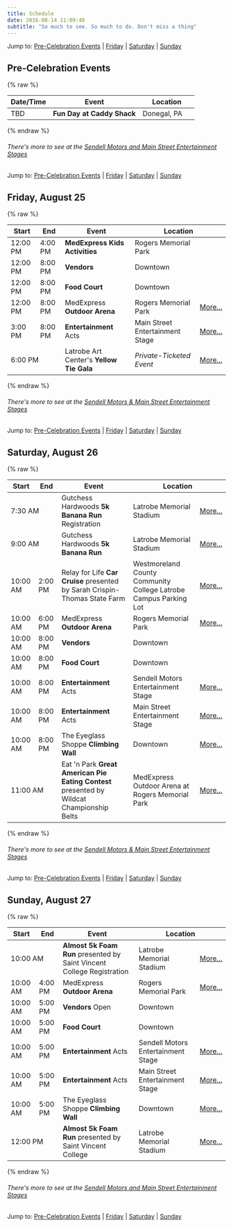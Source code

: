 ```yaml
---
title: Schedule
date: 2016-08-14 11:09:48
subtitle: "So much to see. So much to do. Don't miss a thing"
---
```


Jump to: [Pre-Celebration Events](#pre-events) | [Friday](#friday) | [Saturday](#saturday) | [Sunday](#sunday)

<a name="pre-events"></a>

## Pre-Celebration Events

{% raw %}
<table class="table table-striped">
  <thead>
    <tr>
      <th>Date/Time</th><th>Event</th><th colspan="2">Location</th>
    </tr>
  </thead>
  <tbody>
    <tr>
      <td>TBD</td><td><strong>Fun Day at Caddy Shack</strong></td><td>Donegal, PA</td><td>&nbsp;</td>
    </tr>
  </tbody>
</table>
{% endraw %}

###### There's more to see at the [Sendell Motors and Main Street Entertainment Stages](/events/entertainment-stage)

Jump to: [Pre-Celebration Events](#pre-events) | [Friday](#friday) | [Saturday](#saturday) | [Sunday](#sunday)

<a name="friday"></a>

## Friday, August 25

{% raw %}
<table class="table table-striped">
  <thead>
    <tr>
      <th>Start</th><th>End</th><th>Event</th><th colspan="2">Location</th>
    </tr>
  </thead>
  <tbody>
    <tr>
      <td>12:00 PM</td><td>4:00 PM</td><td><strong>MedExpress Kids Activities</strong></td><td>Rogers Memorial Park</td><td>&nbsp;</td>
    </tr>
    <tr>
      <td>12:00 PM</td><td>8:00 PM</td><td><strong>Vendors</strong></td><td>Downtown</td><td>&nbsp;</td>
    </tr>
    <tr>
      <td>12:00 PM</td><td>8:00 PM</td><td><strong>Food Court</strong></td><td>Downtown</td><td>&nbsp;</td>
    </tr>
    <tr>
      <td>12:00 PM</td><td>8:00 PM</td><td>MedExpress <strong>Outdoor Arena</strong></td><td>Rogers Memorial Park</td><td><a href="/events/outdoor-arena" class="btn btn-primary btn-xs">More...</a></td>
    </tr>
    <tr>
      <td>3:00 PM</td><td>8:00 PM</td><td><strong>Entertainment</strong> Acts</td><td>Main Street Entertainment Stage</td><td><a href="/events/entertainment-stage/#friday" class="btn btn-primary btn-xs">More...</a></td>
    </tr>
    <tr>
      <td colspan="2">6:00 PM</td><td>Latrobe Art Center's <strong>Yellow Tie Gala</strong></td><td><em>Private-Ticketed Event</em></td><td><a href="https://www.latrobeartcenter.org/events-all/2017/7/19/yellow-tie-gala-hosted-by-the-latrobe-art-center" target="_blank" class="btn btn-primary btn-xs">More...</a></td>
    </tr>

  </tbody>
</table>
{% endraw %}

###### There's more to see at the [Sendell Motors & Main Street Entertainment Stages](/entertainment-schedule)

Jump to: [Pre-Celebration Events](#pre-events) | [Friday](#friday) | [Saturday](#saturday) | [Sunday](#sunday)

<a name="saturday"></a>

## Saturday, August 26

{% raw %}
<table class="table table-striped">
  <thead>
    <tr>
      <th>Start</th><th>End</th><th>Event</th><th colspan="2">Location</th>
    </tr>
  </thead>
  <tbody>
    <tr>
      <td colspan="2">7:30 AM</td><td>Gutchess Hardwoods <strong>5k Banana Run</strong> Registration</td><td>Latrobe Memorial Stadium</td><td><a href="/events/5k-banana-run" class="btn btn-primary btn-xs">More...</a></td>
    </tr>
    <tr>
      <td colspan="2">9:00 AM</td><td>Gutchess Hardwoods <strong>5k Banana Run</strong></td><td>Latrobe Memorial Stadium</td><td><a href="/events/5k-banana-run" class="btn btn-primary btn-xs">More...</a></td>
    </tr>
    <tr>
      <td>10:00 AM</td><td>2:00 PM</td><td>Relay for Life <strong>Car Cruise</strong> presented by Sarah Crispin-Thomas State Farm</td><td>Westmoreland County Community College Latrobe Campus Parking Lot</td><td><a href="/events/car-cruise" class="btn btn-primary btn-xs">More...</a></td>
    </tr>
    <tr>
      <td>10:00 AM</td><td>6:00 PM</td><td>MedExpress <strong>Outdoor Arena</strong></td><td>Rogers Memorial Park</td><td><a href="/events/outdoor-arena" class="btn btn-primary btn-xs">More...</a></td>
    </tr>
    <tr>
      <td>10:00 AM</td><td>8:00 PM</td><td><strong>Vendors</strong></td><td>Downtown</td><td></td>
    </tr>
    <tr>
      <td>10:00 AM</td><td>8:00 PM</td><td><strong>Food Court</strong></td><td>Downtown</td><td></td>
    </tr>
    <tr>
      <td>10:00 AM</td><td>8:00 PM</td><td><strong>Entertainment</strong> Acts</td><td>Sendell Motors Entertainment Stage</td><td><a href="/events/entertainment-stage/#saturday" class="btn btn-primary btn-xs">More...</a></td>
    </tr>
    <tr>
      <td>10:00 AM</td><td>8:00 PM</td><td><strong>Entertainment</strong> Acts</td><td>Main Street Entertainment Stage</td><td><a href="/events/entertainment-stage/#saturday" class="btn btn-primary btn-xs">More...</a></td>
    </tr>
    <tr>
      <td>10:00 AM</td><td>8:00 PM</td><td>The Eyeglass Shoppe <strong>Climbing Wall</strong></td><td>Downtown</td><td><a href="/events/climbing-wall" class="btn btn-primary btn-xs">More...</a></td>
    </tr>
    <tr>
      <td colspan="2">11:00 AM</td><td>Eat 'n Park <strong>Great American Pie Eating Contest</strong> presented by Wildcat Championship Belts</td><td>MedExpress Outdoor Arena at Rogers Memorial Park</td><td><a href="/events/pie-eating-contest" class="btn btn-primary btn-xs">More...</a></td>
    </tr>
  </tbody>
</table>
{% endraw %}

###### There's more to see at the [Sendell Motors & Main Street Entertainment Stages](/entertainment-schedule)

Jump to: [Pre-Celebration Events](#pre-events) | [Friday](#friday) | [Saturday](#saturday) | [Sunday](#sunday)

<a name="sunday"></a>

## Sunday, August 27

{% raw %}
<table class="table table-striped">
  <thead>
    <tr>
      <th>Start</th><th>End</th><th>Event</th><th colspan="2">Location</th>
    </tr>
  </thead>
  <tbody>
    <tr>
      <td colspan="2">10:00 AM</td><td><strong>Almost 5k Foam Run</strong> presented by Saint Vincent College Registration</td><td>Latrobe Memorial Stadium</td><td><a href="/events/foam-run" class="btn btn-primary btn-xs">More...</a></td>
    </tr>
    <tr>
      <td>10:00 AM</td><td>4:00 PM</td><td>MedExpress <strong>Outdoor Arena</strong></td><td>Rogers Memorial Park</td><td><a href="/events/outdoor-arena" class="btn btn-primary btn-xs">More...</a></td>
    </tr>
    <tr>
      <td>10:00 AM</td><td>5:00 PM</td><td><strong>Vendors</strong> Open</td><td>Downtown</td><td></td>
    </tr>
    <tr>
      <td>10:00 AM</td><td>5:00 PM</td><td><strong>Food Court</strong></td><td>Downtown</td><td></td>
    </tr>
    <tr>
      <td>10:00 AM</td><td>5:00 PM</td><td><strong>Entertainment</strong> Acts</td><td>Sendell Motors Entertainment Stage</td><td><a href="/events/entertainment-stage/#sunday" class="btn btn-primary btn-xs">More...</a></td>
    </tr>
    <tr>
      <td>10:00 AM</td><td>5:00 PM</td><td><strong>Entertainment</strong> Acts</td><td>Main Street Entertainment Stage</td><td><a href="/events/entertainment-stage/#sunday" class="btn btn-primary btn-xs">More...</a></td>
    </tr>
    <tr>
      <td>10:00 AM</td><td>5:00 PM</td><td>The Eyeglass Shoppe <strong>Climbing Wall</strong></td><td>Downtown</td><td><a href="/events/climbing-wall" class="btn btn-primary btn-xs">More...</a></td>
    </tr>
    <tr>
      <td colspan="2">12:00 PM</td><td><strong>Almost 5k Foam Run</strong> presented by Saint Vincent College</td><td>Latrobe Memorial Stadium</td><td><a href="/events/foam-run" class="btn btn-primary btn-xs">More...</a></td>
    </tr>
  </tbody>
</table>
{% endraw %}

###### There's more to see at the [Sendell Motors and Main Street Entertainment Stages](/events/entertainment-stage)

Jump to: [Pre-Celebration Events](#pre-events) | [Friday](#friday) | [Saturday](#saturday) | [Sunday](#sunday)